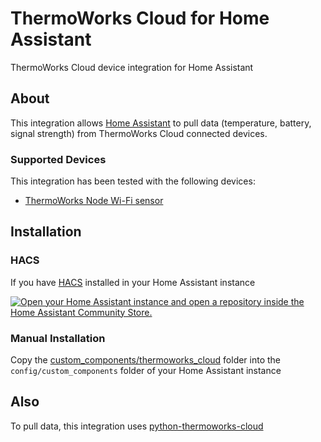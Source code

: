 # ThermoWorks Cloud for Home Assistant
ThermoWorks Cloud device integration for Home Assistant

## About
This integration allows [Home Assistant](https://www.home-assistant.io/) to pull data (temperature, battery, signal strength) from ThermoWorks Cloud connected devices.

### Supported Devices
This integration has been tested with the following devices:
* [ThermoWorks Node Wi-Fi sensor](https://www.thermoworks.com/node/)

## Installation
### HACS
If you have [HACS](https://hacs.xyz/) installed in your Home Assistant instance

[![Open your Home Assistant instance and open a repository inside the Home Assistant Community Store.](https://my.home-assistant.io/badges/hacs_repository.svg)](https://my.home-assistant.io/redirect/hacs_repository/?owner=a2hill&repository=ha-thermoworks-cloud&category=integration)

### Manual Installation
Copy the [custom_components/thermoworks_cloud](custom_components/) folder into the `config/custom_components` folder of your Home Assistant instance

## Also
To pull data, this integration uses [python-thermoworks-cloud](https://github.com/a2hill/python-thermoworks-cloud)